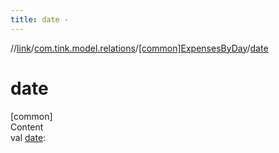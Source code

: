 ```yaml
---
title: date -
---
```

//[link](../../index.md)/[com.tink.model.relations](../index.md)/[[common]ExpensesByDay](index.md)/[date](date.md)



# date  
[common]  
Content  
val [date](date.md): <ERROR CLASS>  



